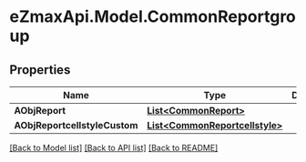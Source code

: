 
# eZmaxApi.Model.CommonReportgroup

## Properties

Name | Type | Description | Notes
------------ | ------------- | ------------- | -------------
**AObjReport** | [**List&lt;CommonReport&gt;**](CommonReport.md) |  | 
**AObjReportcellstyleCustom** | [**List&lt;CommonReportcellstyle&gt;**](CommonReportcellstyle.md) |  | 

[[Back to Model list]](../README.md#documentation-for-models)
[[Back to API list]](../README.md#documentation-for-api-endpoints)
[[Back to README]](../README.md)

